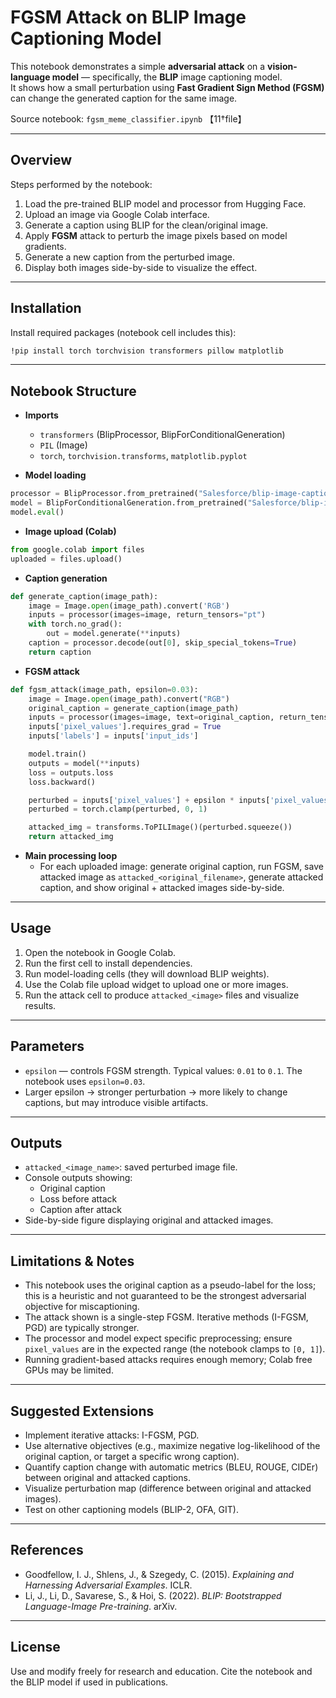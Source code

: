 
# FGSM Attack on BLIP Image Captioning Model

This notebook demonstrates a simple **adversarial attack** on a **vision-language model** — specifically, the **BLIP** image captioning model.  
It shows how a small perturbation using **Fast Gradient Sign Method (FGSM)** can change the generated caption for the same image.

Source notebook: `fgsm_meme_classifier.ipynb` 【11†file】

---

## Overview

Steps performed by the notebook:

1. Load the pre-trained BLIP model and processor from Hugging Face.
2. Upload an image via Google Colab interface.
3. Generate a caption using BLIP for the clean/original image.
4. Apply **FGSM** attack to perturb the image pixels based on model gradients.
5. Generate a new caption from the perturbed image.
6. Display both images side-by-side to visualize the effect.

---

## Installation

Install required packages (notebook cell includes this):

```bash
!pip install torch torchvision transformers pillow matplotlib
```

---

## Notebook Structure

- **Imports**  
  - `transformers` (BlipProcessor, BlipForConditionalGeneration)  
  - `PIL` (Image)  
  - `torch`, `torchvision.transforms`, `matplotlib.pyplot`

- **Model loading**
```python
processor = BlipProcessor.from_pretrained("Salesforce/blip-image-captioning-base")
model = BlipForConditionalGeneration.from_pretrained("Salesforce/blip-image-captioning-base")
model.eval()
```

- **Image upload (Colab)**
```python
from google.colab import files
uploaded = files.upload()
```

- **Caption generation**
```python
def generate_caption(image_path):
    image = Image.open(image_path).convert('RGB')
    inputs = processor(images=image, return_tensors="pt")
    with torch.no_grad():
        out = model.generate(**inputs)
    caption = processor.decode(out[0], skip_special_tokens=True)
    return caption
```

- **FGSM attack**
```python
def fgsm_attack(image_path, epsilon=0.03):
    image = Image.open(image_path).convert("RGB")
    original_caption = generate_caption(image_path)
    inputs = processor(images=image, text=original_caption, return_tensors="pt")
    inputs['pixel_values'].requires_grad = True
    inputs['labels'] = inputs['input_ids']

    model.train()
    outputs = model(**inputs)
    loss = outputs.loss
    loss.backward()

    perturbed = inputs['pixel_values'] + epsilon * inputs['pixel_values'].grad.sign()
    perturbed = torch.clamp(perturbed, 0, 1)

    attacked_img = transforms.ToPILImage()(perturbed.squeeze())
    return attacked_img
```

- **Main processing loop**
  - For each uploaded image: generate original caption, run FGSM, save attacked image as `attacked_<original_filename>`, generate attacked caption, and show original + attacked images side-by-side.

---

## Usage

1. Open the notebook in Google Colab.
2. Run the first cell to install dependencies.
3. Run model-loading cells (they will download BLIP weights).
4. Use the Colab file upload widget to upload one or more images.
5. Run the attack cell to produce `attacked_<image>` files and visualize results.

---

## Parameters

- `epsilon` — controls FGSM strength. Typical values: `0.01` to `0.1`. The notebook uses `epsilon=0.03`.
- Larger epsilon → stronger perturbation → more likely to change captions, but may introduce visible artifacts.

---

## Outputs

- `attacked_<image_name>`: saved perturbed image file.
- Console outputs showing:
  - Original caption
  - Loss before attack
  - Caption after attack
- Side-by-side figure displaying original and attacked images.

---

## Limitations & Notes

- This notebook uses the original caption as a pseudo-label for the loss; this is a heuristic and not guaranteed to be the strongest adversarial objective for miscaptioning.
- The attack shown is a single-step FGSM. Iterative methods (I-FGSM, PGD) are typically stronger.
- The processor and model expect specific preprocessing; ensure `pixel_values` are in the expected range (the notebook clamps to `[0, 1]`).
- Running gradient-based attacks requires enough memory; Colab free GPUs may be limited.

---

## Suggested Extensions

- Implement iterative attacks: I-FGSM, PGD.
- Use alternative objectives (e.g., maximize negative log-likelihood of the original caption, or target a specific wrong caption).
- Quantify caption change with automatic metrics (BLEU, ROUGE, CIDEr) between original and attacked captions.
- Visualize perturbation map (difference between original and attacked images).
- Test on other captioning models (BLIP-2, OFA, GIT).

---

## References

- Goodfellow, I. J., Shlens, J., & Szegedy, C. (2015). *Explaining and Harnessing Adversarial Examples*. ICLR.
- Li, J., Li, D., Savarese, S., & Hoi, S. (2022). *BLIP: Bootstrapped Language-Image Pre-training*. arXiv.

---

## License

Use and modify freely for research and education. Cite the notebook and the BLIP model if used in publications.

